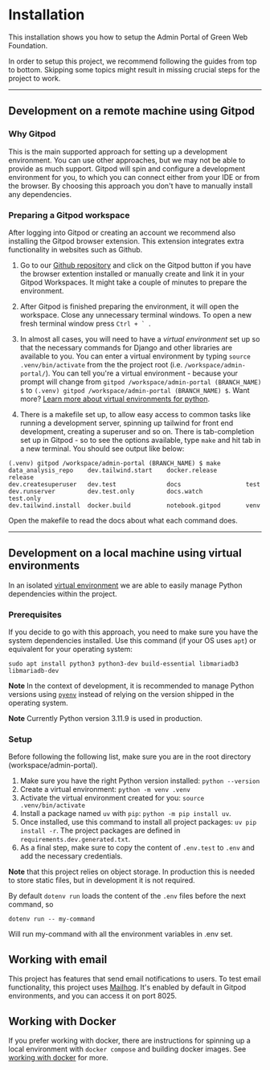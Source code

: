 # Installation

This installation shows you how to setup the Admin Portal of Green Web Foundation.

In order to setup this project, we recommend following the guides from top to bottom. Skipping some topics might result in missing crucial steps for the project to work.

---

## Development on a remote machine using Gitpod

### Why Gitpod

This is the main supported approach for setting up a development environment. You can use other approaches, but we may not be able to provide as much support. Gitpod will spin and configure a development environment for you, to which you can connect either from your IDE or from the browser. By choosing this approach you don't have to manually install any dependencies.

### Preparing a Gitpod workspace

After logging into Gitpod or creating an account we recommend also installing the Gitpod browser extension. This extension integrates extra functionality in websites such as Github.

1. Go to our [Github repository](https://github.com/thegreenwebfoundation/admin-portal) and click on the Gitpod button if you have the browser extention installed or manually create and link it in your Gitpod Workspaces. It might take a couple of minutes to prepare the environment.

2. After Gitpod is finished preparing the environment, it will open the workspace. Close any unnecessary terminal windows. To open a new fresh terminal window press ```Ctrl + ` ```.

3. In almost all cases, you will need to have a _virtual environment_ set up so that the necessary commands for Django and other libraries are available to you. You can enter a virtual environment by typing `source .venv/bin/activate` from the the project root (i.e. `/workspace/admin-portal/`). You can tell you're a virtual environment - because your prompt will change from `gitpod /workspace/admin-portal (BRANCH_NAME) $` to `(.venv) gitpod /workspace/admin-portal (BRANCH_NAME) $`. Want more? [Learn more about virtual environments for python](https://realpython.com/python-virtual-environments-a-primer/).

4. There is a makefile set up, to allow easy access to common tasks like running a development server, spinning up tailwind for front end development, creating a superuser and so on. There is tab-completion set up in Gitpod - so to see the options available, type `make` and hit tab in a new terminal. You should see output like below:

```
(.venv) gitpod /workspace/admin-portal (BRANCH_NAME) $ make 
data_analysis_repo    dev.tailwind.start    docker.release        release               
dev.createsuperuser   dev.test              docs                  test                  
dev.runserver         dev.test.only         docs.watch            test.only             
dev.tailwind.install  docker.build          notebook.gitpod       venv                  
```

Open the makefile to read the docs about what each command does.

---

## Development on a local machine using virtual environments

In an isolated [virtual environment](https://docs.python.org/3/tutorial/venv.html) we are able to easily manage Python dependencies within the project.

### Prerequisites

If you decide to go with this approach, you need to make sure you have the system dependencies installed. Use this command (if your OS uses `apt`) or equivalent for your operating system:

```
sudo apt install python3 python3-dev build-essential libmariadb3 libmariadb-dev
```

__Note__ In the context of development, it is recommended to manage Python versions using [`pyenv`](https://github.com/pyenv/pyenv) instead of relying on the version shipped in the operating system.

__Note__ Currently Python version 3.11.9 is used in production.

### Setup

Before following the following list, make sure you are in the root directory (workspace/admin-portal).

1. Make sure you have the right Python version installed: `python --version`
2. Create a virtual environment: `python -m venv .venv`
3. Activate the virtual environment created for you: `source .venv/bin/activate`
4. Install a package named `uv` with `pip`: `python -m pip install uv`.
5. Once installed, use this command to install all project packages: `uv pip install -r`. The project packages are defined in `requirements.dev.generated.txt`.
5. As a final step, make sure to copy the content of `.env.test` to `.env` and add the necessary credentials.

__Note__ that this project relies on object storage. In production this is needed to store static files, but in development it is not required.

By default `dotenv run` loads the content of the `.env` files before the next command, so

```
dotenv run -- my-command
```

Will run my-command with all the environment variables in .env set.

## Working with email

This project has features that send email notifications to users. To test email functionality, this project uses [Mailhog](https://github.com/mailhog/MailHog). It's enabled by default in Gitpod environments, and you can access it on port 8025.

## Working with Docker

If you prefer working with docker, there are instructions for spinning up a local environment with `docker compose` and building docker images. See [working with docker](working-with-docker.md) for more.
